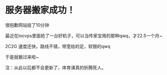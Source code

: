 服务器搬家成功！
========

很抱歉网站挂了10分钟

最近在locvps里面抢了一台好机子，可以当传家宝用的那种qwq，才22.5一个月~

2C2G 速度还快，路线不错，带宽给的足，软银的qwq

于是就搬过来啦~

注：从此以后都不会更新了，体育课真的折腾死人。